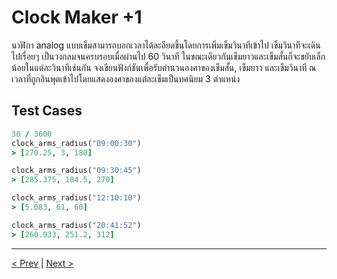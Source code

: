 # Clock Maker +1

นาฬิกา analog แบบเข็มสามารถบอกเวลาได้ละอียดขึ้นโดยการเพิ่มเข็มวินาทีเข้าไป เข็มวินาทีจะเดินไปเรื่อยๆ เป็นวงกลมจนครบรอบเมื่อผ่านไป 60 วินาที ในขณะเดียวกันเข็มยาวและเข็มสั้นก็จะขยับเล็กน้อยในแต่ละวินาทีเช่นกัน จงเขียนฟังก์ชันเพื่อรับคำนวนองศาของเข็มสั้น, เข็มยาว และเข็มวินาที ณ เวลาที่ถูกอินพุตเข้าไปโดยแสดงองศาของแต่ละเข็มเป็นทศนิยม 3 ตำแหน่ง

## Test Cases

```ruby
30 / 3600
clock_arms_radius("09:00:30")
> [270.25, 3, 180]

clock_arms_radius("09:30:45")
> [285.375, 184.5, 270]

clock_arms_radius("12:10:10")
> [5.083, 61, 60]

clock_arms_radius("20:41:52")
> [260.933, 251.2, 312]
```

---

[< Prev](https://vaixellx.github.io/interview-challenge/clock-maker/main)
|
[Next >](https://vaixellx.github.io/interview-challenge/clock-maker/additional-2)

